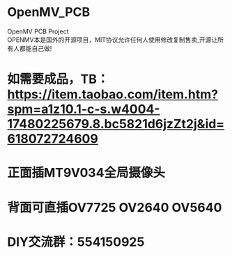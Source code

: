 # OpenMV_PCB
 OpenMV PCB Project  
 OPENMV本是国外的开源项目，MIT协议允许任何人使用修改复制售卖,开源让所有人都能自己做! 
# 如需要成品，TB：https://item.taobao.com/item.htm?spm=a1z10.1-c-s.w4004-17480225679.8.bc5821d6jzZt2j&id=618072724609
# 正面插MT9V034全局摄像头
# 背面可直插OV7725 OV2640 OV5640
# DIY交流群：554150925
